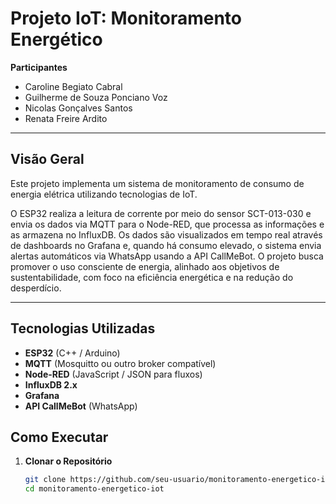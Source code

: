 # Projeto IoT: Monitoramento Energético

**Participantes**  
- Caroline Begiato Cabral  
- Guilherme de Souza Ponciano Voz  
- Nicolas Gonçalves Santos  
- Renata Freire Ardito  

---

## Visão Geral

Este projeto implementa um sistema de monitoramento de consumo de energia elétrica utilizando tecnologias de IoT.

O ESP32 realiza a leitura de corrente por meio do sensor SCT-013-030 e envia os dados via MQTT para o Node-RED, que processa as informações e as armazena no InfluxDB. Os dados são visualizados em tempo real através de dashboards no Grafana e, quando há consumo elevado, o sistema envia alertas automáticos via WhatsApp usando a API CallMeBot. O projeto busca promover o uso consciente de energia, alinhado aos objetivos de sustentabilidade, com foco na eficiência energética e na redução do desperdício.

---

## Tecnologias Utilizadas

- **ESP32** (C++ / Arduino)  
- **MQTT** (Mosquitto ou outro broker compatível)  
- **Node-RED** (JavaScript / JSON para fluxos)  
- **InfluxDB 2.x**  
- **Grafana**  
- **API CallMeBot** (WhatsApp)

## Como Executar

1. **Clonar o Repositório**  
   ```bash
   git clone https://github.com/seu-usuario/monitoramento-energetico-iot.git
   cd monitoramento-energetico-iot
